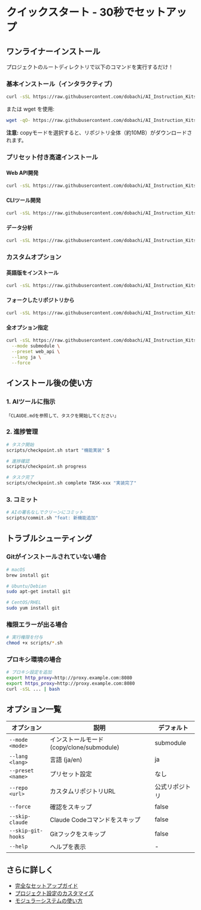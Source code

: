 # クイックスタート - 30秒でセットアップ

## ワンライナーインストール

プロジェクトのルートディレクトリで以下のコマンドを実行するだけ！

### 基本インストール（インタラクティブ）
```bash
curl -sSL https://raw.githubusercontent.com/dobachi/AI_Instruction_Kits/main/scripts/install.sh | bash
```

または wget を使用:
```bash
wget -qO- https://raw.githubusercontent.com/dobachi/AI_Instruction_Kits/main/scripts/install.sh | bash
```

**注意:** copyモードを選択すると、リポジトリ全体（約10MB）がダウンロードされます。

### プリセット付き高速インストール

#### Web API開発
```bash
curl -sSL https://raw.githubusercontent.com/dobachi/AI_Instruction_Kits/main/scripts/install.sh | bash -s -- --preset web_api --force
```

#### CLIツール開発
```bash
curl -sSL https://raw.githubusercontent.com/dobachi/AI_Instruction_Kits/main/scripts/install.sh | bash -s -- --preset cli_tool --force
```

#### データ分析
```bash
curl -sSL https://raw.githubusercontent.com/dobachi/AI_Instruction_Kits/main/scripts/install.sh | bash -s -- --preset data_analyst --force
```

### カスタムオプション

#### 英語版をインストール
```bash
curl -sSL https://raw.githubusercontent.com/dobachi/AI_Instruction_Kits/main/scripts/install.sh | bash -s -- --lang en
```

#### フォークしたリポジトリから
```bash
curl -sSL https://raw.githubusercontent.com/dobachi/AI_Instruction_Kits/main/scripts/install.sh | bash -s -- --repo https://github.com/yourname/fork.git
```

#### 全オプション指定
```bash
curl -sSL https://raw.githubusercontent.com/dobachi/AI_Instruction_Kits/main/scripts/install.sh | bash -s -- \
  --mode submodule \
  --preset web_api \
  --lang ja \
  --force
```

## インストール後の使い方

### 1. AIツールに指示
```
「CLAUDE.mdを参照して、タスクを開始してください」
```

### 2. 進捗管理
```bash
# タスク開始
scripts/checkpoint.sh start "機能実装" 5

# 進捗確認
scripts/checkpoint.sh progress

# タスク完了
scripts/checkpoint.sh complete TASK-xxx "実装完了"
```

### 3. コミット
```bash
# AIの署名なしでクリーンにコミット
scripts/commit.sh "feat: 新機能追加"
```

## トラブルシューティング

### Gitがインストールされていない場合
```bash
# macOS
brew install git

# Ubuntu/Debian
sudo apt-get install git

# CentOS/RHEL
sudo yum install git
```

### 権限エラーが出る場合
```bash
# 実行権限を付与
chmod +x scripts/*.sh
```

### プロキシ環境の場合
```bash
# プロキシ設定を追加
export http_proxy=http://proxy.example.com:8080
export https_proxy=http://proxy.example.com:8080
curl -sSL ... | bash
```

## オプション一覧

| オプション | 説明 | デフォルト |
|-----------|------|------------|
| `--mode <mode>` | インストールモード (copy/clone/submodule) | submodule |
| `--lang <lang>` | 言語 (ja/en) | ja |
| `--preset <name>` | プリセット設定 | なし |
| `--repo <url>` | カスタムリポジトリURL | 公式リポジトリ |
| `--force` | 確認をスキップ | false |
| `--skip-claude` | Claude Codeコマンドをスキップ | false |
| `--skip-git-hooks` | Gitフックをスキップ | false |
| `--help` | ヘルプを表示 | - |

## さらに詳しく

- [完全なセットアップガイド](../README.md)
- [プロジェクト設定のカスタマイズ](./PROJECT_CUSTOMIZATION.md)
- [モジュラーシステムの使い方](./MODULAR_SYSTEM.md)